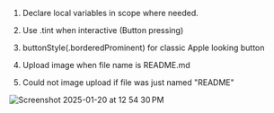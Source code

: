 1. Declare local variables in scope where needed. 
2. Use .tint when interactive (Button pressing)
3. buttonStyle(.borderedProminent) for classic Apple looking button

4. Upload image when file name is README.md
5. Could not image upload if file was just named "README"

![Screenshot 2025-01-20 at 12 54 30 PM](https://github.com/user-attachments/assets/02069e42-cda2-4727-a700-d98e25117648)
